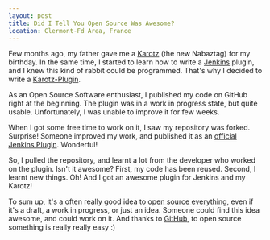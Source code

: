 ```yaml
---
layout: post
title: Did I Tell You Open Source Was Awesome?
location: Clermont-Fd Area, France
---
```


Few months ago, my father gave me a [Karotz](http://www.karotz.com/home) (the new Nabaztag) for my birthday.
In the same time, I started to learn how to write a [Jenkins](http://jenkins-ci.org/) plugin, and I knew this
kind of rabbit could be programmed.
That's why I decided to write a [Karotz-Plugin](https://github.com/willdurand/Karotz-Plugin).

As an Open Source Software enthusiast, I published my code on GitHub right at the beginning. The plugin was in a work in progress
state, but quite usable. Unfortunately, I was unable to improve it for few weeks.

When I got some free time to work on it, I saw my repository was forked. Surprise! Someone improved my work, and
published it as an [official Jenkins Plugin](https://wiki.jenkins-ci.org/display/JENKINS/Karotz+Plugin).
Wonderful!

So, I pulled the repository, and learnt a lot from the developer who worked on the plugin. Isn't it awesome?
First, my code has been reused. Second, I learnt new things. Oh! And I got an awesome plugin for Jenkins and my Karotz!

To sum up, it's a often really good idea to [open source everything](http://tom.preston-werner.com/2011/11/22/open-source-everything.html),
even if it's a draft, a work in progress, or just an idea. Someone could find this idea awesome, and could work on it.
And thanks to [GitHub](http://www.github.com), to open source something is really really easy :)
